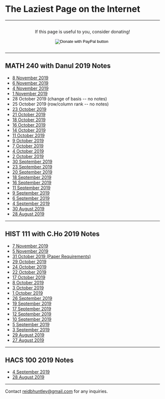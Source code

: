 # The Laziest Page on the Internet
---
<div style="display: flex; flex-direction: column; align-items: center;">
<p>
If this page is useful to you, consider donating!
</p>
<form action="https://www.paypal.com/cgi-bin/webscr" method="post" target="_top">
<input type="hidden" name="cmd" value="_donations" />
<input type="hidden" name="business" value="DA5JCQGTP7GD2" />
<input type="hidden" name="currency_code" value="USD" />
<input type="image" src="https://www.paypalobjects.com/en_US/i/btn/btn_donate_LG.gif" name="submit" title="PayPal - The safer, easier way to pay online!" alt="Donate with PayPal button" />
<img alt="" src="https://www.paypal.com/en_US/i/scr/pixel.gif" width="1" height="1" />
</form>
</div>

---

## MATH 240 with Danul 2019 Notes
* [8 November 2019](/MATH240/8November)
* [6 November 2019](/MATH240/6November)
* [4 November 2019](/MATH240/4November)
* [1 November 2019](/MATH240/1November)
* 28 October 2019 (change of basis -- no notes)
* 25 October 2019 (row/column rank -- no notes)
* [23 October 2019](/MATH240/23October)
* [21 October 2019](/MATH240/21October)
* [18 October 2019](/MATH240/18October)
* [16 October 2019](/MATH240/16October)
* [14 October 2019](/MATH240/14October)
* [11 October 2019](/MATH240/11October)
* [9 October 2019](/MATH240/9October)
* [7 October 2019](/MATH240/7October)
* [4 October 2019](/MATH240/4October)
* [2 October 2019](/MATH240/2October)
* [30 September 2019](/MATH240/30September)
* [23 September 2019](/MATH240/23September)
* [20 September 2019](/MATH240/20September)
* [18 September 2019](/MATH240/18September)
* [16 September 2019](/MATH240/16September)
* [11 September 2019](/MATH240/11September)
* [9 September 2019](/MATH240/9September)
* [6 September 2019](/MATH240/6September)
* [4 September 2019](/MATH240/4September)
* [30 August 2019](/MATH240/30August)
* [28 August 2019](/MATH240/28August)

---

## HIST 111 with C.Ho 2019 Notes
* [7 November 2019](/HIST111/7November)
* [5 November 2019](/HIST111/5November)
* [31 October 2019 (Paper Requirements)](/HIST111/PaperRequirements)
* [29 October 2019](/HIST111/29October)
* [24 October 2019](/HIST111/24October)
* [22 October 2019](/HIST111/22October)
* [17 October 2019](/HIST111/17October)
* [8 October 2019](/HIST111/8October)
* [3 October 2019](/HIST111/3October)
* [1 October 2019](/HIST111/1October)
* [26 September 2019](/HIST111/26September)
* [19 September 2019](/HIST111/19September)
* [17 September 2019](/HIST111/17September)
* [12 September 2019](/HIST111/12September)
* [10 September 2019](/HIST111/10September)
* [5 September 2019](/HIST111/5September)
* [3 September 2019](/HIST111/3September)
* [29 August 2019](/HIST111/29August)
* [27 August 2019](/HIST111/27August)

---

## HACS 100 2019 Notes
* [4 September 2019](/HACS100/4September)
* [28 August 2019](/HACS100/28August)

---
Contact reidbhuntley@gmail.com for any inquiries.